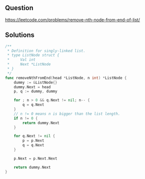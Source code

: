 ## Question

https://leetcode.com/problems/remove-nth-node-from-end-of-list/

## Solutions

```go
/**
 * Definition for singly-linked list.
 * type ListNode struct {
 *     Val int
 *     Next *ListNode
 * }
 */
func removeNthFromEnd(head *ListNode, n int) *ListNode {
    dummy := &ListNode{}
    dummy.Next = head
    p, q := dummy, dummy

    for ; n > 0 && q.Next != nil; n-- {
        q = q.Next
    }
    // n != 0 means n is bigger than the list length.
    if n != 0 {
        return dummy.Next
    }

    for q.Next != nil {
        p = p.Next
        q = q.Next
    }

    p.Next = p.Next.Next

    return dummy.Next
}
```
